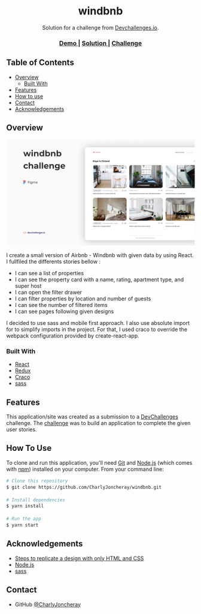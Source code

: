 <!-- Please update value in the {}  -->

<h1 align="center">windbnb</h1>

<div align="center">
   Solution for a challenge from  <a href="http://devchallenges.io" target="_blank">Devchallenges.io</a>.
</div>

<div align="center">
  <h3>
    <a href="https://ubiquitous-paprenjak-156129.netlify.app">
      Demo
    </a>
    <span> | </span>
    <a href="https://github.com/CharlyJoncheray/windbnb">
      Solution
    </a>
    <span> | </span>
    <a href="https://devchallenges.io/challenges/3JFYedSOZqAxYuOCNmYD">
      Challenge
    </a>
  </h3>
</div>

<!-- TABLE OF CONTENTS -->

## Table of Contents

- [Overview](#overview)
  - [Built With](#built-with)
- [Features](#features)
- [How to use](#how-to-use)
- [Contact](#contact)
- [Acknowledgements](#acknowledgements)

<!-- OVERVIEW -->

## Overview

![screenshot](https://raw.githubusercontent.com/CharlyJoncheray/windbnb/master/.github/images/windbnb.png)

I create a small version of Airbnb - Windbnb with given data by using React.
I fullfiled the differents stories bellow :

- I can see a list of properties
- I can see the property card with a name, rating, apartment type, and super host
- I can open the filter drawer
- I can filter properties by location and number of guests
- I can see the number of filtered items
- I can see pages following given designs

I decided to use sass and mobile first approach. I also use absolute import for to simplify imports in the project. For that, I used craco to override the webpack configuration provided by create-react-app.

### Built With

<!-- This section should list any major frameworks that you built your project using. Here are a few examples.-->

- [React](https://reactjs.org/)
- [Redux](https://redux-toolkit.js.org)
- [Craco](https://github.com/dilanx/craco)
- [sass](https://sass-lang.com)

## Features

<!-- List the features of your application or follow the template. Don't share the figma file here :) -->

This application/site was created as a submission to a [DevChallenges](https://devchallenges.io/challenges) challenge. The [challenge](https://devchallenges.io/challenges/3JFYedSOZqAxYuOCNmYD) was to build an application to complete the given user stories.

## How To Use

<!-- Example: -->

To clone and run this application, you'll need [Git](https://git-scm.com) and [Node.js](https://nodejs.org/en/download/) (which comes with [npm](http://npmjs.com)) installed on your computer. From your command line:

```bash
# Clone this repository
$ git clone https://github.com/CharlyJoncheray/windbnb.git

# Install dependencies
$ yarn install

# Run the app
$ yarn start
```

## Acknowledgements

<!-- This section should list any articles or add-ons/plugins that helps you to complete the project. This is optional but it will help you in the future. For example: -->

- [Steps to replicate a design with only HTML and CSS](https://devchallenges-blogs.web.app/how-to-replicate-design/)
- [Node.js](https://nodejs.org/)
- [sass](https://sass-lang.com)

## Contact

- GitHub [@CharlyJoncheray](https://github.com/CharlyJoncheray)
